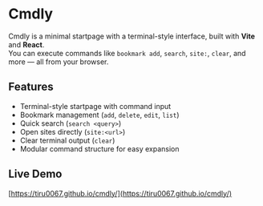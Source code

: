 # Cmdly

Cmdly is a minimal startpage with a terminal-style interface, built with **Vite** and **React**.  
You can execute commands like `bookmark add`, `search`, `site:`, `clear`, and more — all from your browser.

## Features

- Terminal-style startpage with command input
- Bookmark management (`add`, `delete`, `edit`, `list`)
- Quick search (`search <query>`)
- Open sites directly (`site:<url>`)
- Clear terminal output (`clear`)
- Modular command structure for easy expansion

## Live Demo

[https://tiru0067.github.io/cmdly/](https://tiru0067.github.io/cmdly/)

